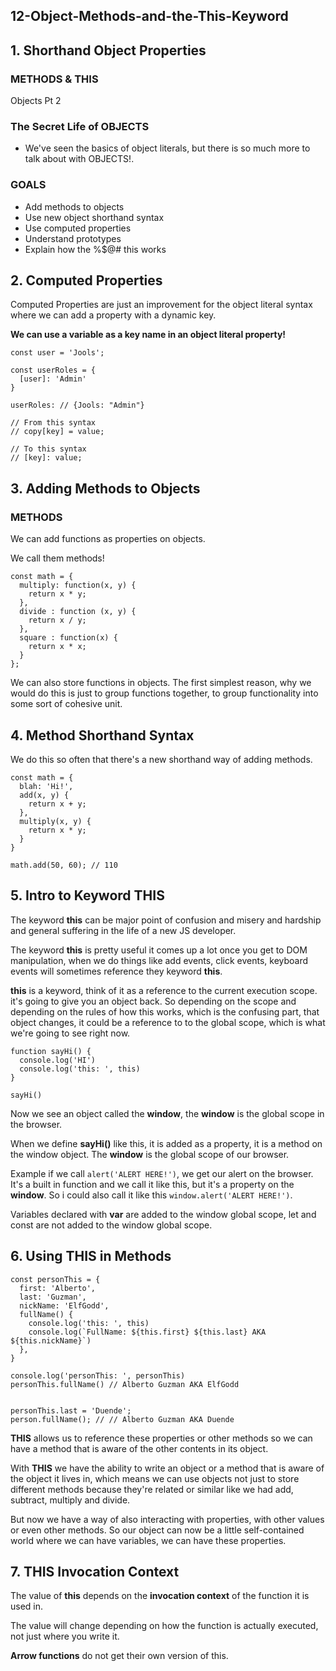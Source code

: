 ## 12-Object-Methods-and-the-This-Keyword

## 1. Shorthand Object Properties

### METHODS & THIS

Objects Pt 2

### The Secret Life of OBJECTS

- We've seen the basics of object literals, but there is so much more to talk about with OBJECTS!.

### GOALS

- Add methods to objects
- Use new object shorthand syntax
- Use computed properties
- Understand prototypes
- Explain how the %$@# this works

## 2. Computed Properties

Computed Properties are just an improvement for the object literal syntax where we can add a property with a dynamic key.

**We can use a variable as a key name in an object literal property!**

```
const user = 'Jools';

const userRoles = {
  [user]: 'Admin'
}

userRoles: // {Jools: "Admin"}
```

```
// From this syntax
// copy[key] = value;

// To this syntax
// [key]: value;
```

## 3. Adding Methods to Objects

### METHODS

We can add functions as properties on objects.

We call them methods!

```
const math = {
  multiply: function(x, y) {
    return x * y;
  },
  divide : function (x, y) {
    return x / y;
  },
  square : function(x) {
    return x * x;
  }
};
```

We can also store functions in objects. The first simplest reason, why we would do this is just to group functions together, to group functionality into some sort of cohesive unit.

##  4. Method Shorthand Syntax

We do this so often that there's a new shorthand way of adding methods.

```
const math = {
  blah: 'Hi!',
  add(x, y) {
    return x + y;
  },
  multiply(x, y) {
    return x * y;
  }
}

math.add(50, 60); // 110
```

## 5. Intro to Keyword THIS

The keyword **this** can be major point of confusion and misery and hardship and general suffering in the life of a new JS developer.

The keyword **this** is pretty useful it comes up a lot once you get to DOM manipulation, when we do things like add events, click events, keyboard events will sometimes reference they keyword **this**.

**this** is a keyword, think of it as a reference to the current execution scope. it's going to give you an object back. So depending on the scope and depending on the rules of how this works, which is the confusing part, that object changes, it could be a reference to to the global scope, which is what we're going to see right now.

```
function sayHi() {
  console.log('HI')
  console.log('this: ', this)
}

sayHi()
```

Now we see an object called the **window**, the **window** is the global scope in the browser.

When we define **sayHi()** like this, it is added as a property, it is a method on the window object. The **window** is the global scope of our browser.

Example if we call `alert('ALERT HERE!')`, we get our alert on the browser. It's a built in function and we call it like this, but it's a property on the **window**. So i could also call it like this `window.alert('ALERT HERE!')`.

Variables declared with **var** are added to the window global scope, let and const are not added to the window global scope.

## 6. Using THIS in Methods
```
const personThis = {
  first: 'Alberto',
  last: 'Guzman',
  nickName: 'ElfGodd',
  fullName() {
    console.log('this: ', this)
    console.log(`FullName: ${this.first} ${this.last} AKA ${this.nickName}`)
  },
}

console.log('personThis: ', personThis)
personThis.fullName() // Alberto Guzman AKA ElfGodd


personThis.last = 'Duende';
person.fullName(); // // Alberto Guzman AKA Duende
```
**THIS** allows us to reference these properties or other methods so we can have a method that is aware of the other contents in its object.

With **THIS** we have the ability to write an object or a method that is aware of the object it lives in, which means we can use objects not just to store different methods because they're related or similar like we had add, subtract, multiply and divide.

But now we have a way of also interacting with properties, with other values or even other methods. So our object can now be a little self-contained world where we can have variables, we can have these properties.

## 7. THIS Invocation Context

The value of **this** depends on the **invocation context** of the function it is used in.

The value will change depending on how the function is actually executed, not just where you write it.

**Arrow functions** do not get their own version of this.